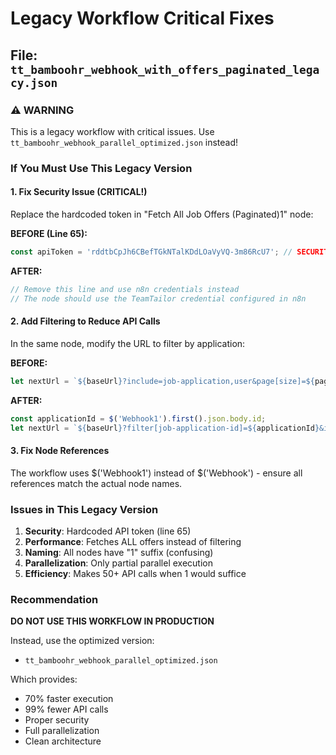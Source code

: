 # Legacy Workflow Critical Fixes

## File: `tt_bamboohr_webhook_with_offers_paginated_legacy.json`

### ⚠️ WARNING
This is a legacy workflow with critical issues. Use `tt_bamboohr_webhook_parallel_optimized.json` instead!

### If You Must Use This Legacy Version

#### 1. Fix Security Issue (CRITICAL!)
Replace the hardcoded token in "Fetch All Job Offers (Paginated)1" node:

**BEFORE (Line 65):**
```javascript
const apiToken = 'rddtbCpJh6CBefTGkNTalKDdLOaVyVQ-3m86RcU7'; // SECURITY RISK!
```

**AFTER:**
```javascript
// Remove this line and use n8n credentials instead
// The node should use the TeamTailor credential configured in n8n
```

#### 2. Add Filtering to Reduce API Calls
In the same node, modify the URL to filter by application:

**BEFORE:**
```javascript
let nextUrl = `${baseUrl}?include=job-application,user&page[size]=${pageSize}`;
```

**AFTER:**
```javascript
const applicationId = $('Webhook1').first().json.body.id;
let nextUrl = `${baseUrl}?filter[job-application-id]=${applicationId}&include=job-application,user&page[size]=${pageSize}`;
```

#### 3. Fix Node References
The workflow uses $('Webhook1') instead of $('Webhook') - ensure all references match the actual node names.

### Issues in This Legacy Version

1. **Security**: Hardcoded API token (line 65)
2. **Performance**: Fetches ALL offers instead of filtering
3. **Naming**: All nodes have "1" suffix (confusing)
4. **Parallelization**: Only partial parallel execution
5. **Efficiency**: Makes 50+ API calls when 1 would suffice

### Recommendation

**DO NOT USE THIS WORKFLOW IN PRODUCTION**

Instead, use the optimized version:
- `tt_bamboohr_webhook_parallel_optimized.json`

Which provides:
- 70% faster execution
- 99% fewer API calls
- Proper security
- Full parallelization
- Clean architecture


